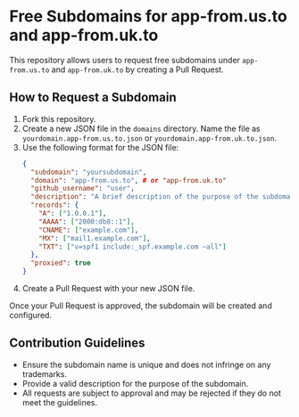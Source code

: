 # Free Subdomains for app-from.us.to and app-from.uk.to

This repository allows users to request free subdomains under `app-from.us.to` and `app-from.uk.to` by creating a Pull Request.

## How to Request a Subdomain

1. Fork this repository.
2. Create a new JSON file in the `domains` directory. Name the file as `yourdomain.app-from.us.to.json` or `yourdomain.app-from.uk.to.json`.
3. Use the following format for the JSON file:
   ```json
   {
     "subdomain": "yoursubdomain",
     "domain": "app-from.us.to", # or "app-from.uk.to"
     "github_username": "user",
     "description": "A brief description of the purpose of the subdomain",
     "records": {
       "A": ["1.0.0.1"],
       "AAAA": ["2000:db8::1"],
       "CNAME": ["example.com"],
       "MX": ["mail1.example.com"],
       "TXT": ["v=spf1 include:_spf.example.com ~all"]
     },
     "proxied": true
   }
   ```
4. Create a Pull Request with your new JSON file.

Once your Pull Request is approved, the subdomain will be created and configured.

## Contribution Guidelines

- Ensure the subdomain name is unique and does not infringe on any trademarks.
- Provide a valid description for the purpose of the subdomain.
- All requests are subject to approval and may be rejected if they do not meet the guidelines.
